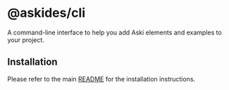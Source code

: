 # @askides/cli

A command-line interface to help you add Aski elements and examples to your project.

## Installation

Please refer to the main [README](https://github.com/askides/aski) for the installation instructions.
